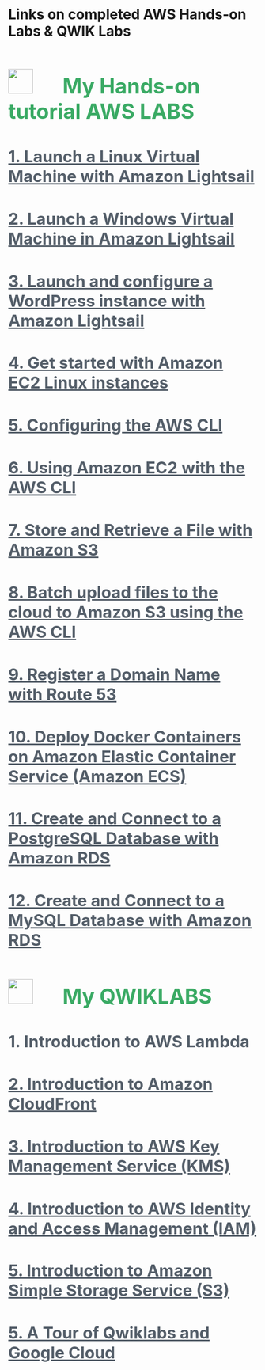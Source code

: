 <h1>Links on completed AWS Hands-on Labs & QWIK Labs<h1>

<section  class="about section">

<div  class="section-inner">

  

<h2  class="heading"  style ="color:#3AAA64;"><img  src="aws.png"  width="50"  height="50"  >&nbsp &nbsp &nbsp My Hands-on tutorial AWS LABS</h2>

<div  class="content">

</div>

<div  class="item">

<h3  class="title "  ><a  style ="color:#545e69;"  href="https://aws.amazon.com/getting-started/hands-on/launch-a-virtual-machine/">1. Launch a Linux Virtual Machine with Amazon Lightsail</a></h3>

</div>

<div  class="item">

<h3  class="title"  ><a  style ="color:#545e69;"  href="https://aws.amazon.com/getting-started/hands-on/launch-windows-vm/">2. Launch a Windows Virtual Machine in Amazon Lightsail</a></h3>

</div>

<div  class="item">

<h3  class="title"  ><a  style ="color:#545e69;"  href="https://aws.amazon.com/getting-started/hands-on/launch-a-wordpress-website/?trk=gs_card">3. Launch and configure a WordPress instance with Amazon Lightsail</a></h3>

</div>

<div  class="item">

<h3  class="title"  ><a  style ="color:#545e69;"  href="https://docs.aws.amazon.com/AWSEC2/latest/UserGuide/EC2_GetStarted.html">4. Get started with Amazon EC2 Linux instances</a></h3>

</div>

<div  class="item">

<h3  class="title"  ><a  style ="color:#545e69;"  href="https://docs.aws.amazon.com/cli/latest/userguide/cli-chap-configure.html">5. Configuring the AWS CLI</a></h3>

</div>

<div  class="item">

<h3  class="title"  ><a  style ="color:#545e69;"  href="https://docs.aws.amazon.com/cli/latest/userguide/cli-services-ec2.html">6. Using Amazon EC2 with the AWS CLI</a></h3>

</div>

  

  

<div  class="item">

<h3  class="title"  ><a  style ="color:#545e69;"  href="https://aws.amazon.com/getting-started/hands-on/backup-files-to-amazon-s3/">7. Store and Retrieve a File with Amazon S3</a></h3>

</div>

<div  class="item">

<h3  class="title"  ><a  style ="color:#545e69;"  href="https://aws.amazon.com/getting-started/hands-on/backup-to-s3-cli/">8. Batch upload files to the cloud to Amazon S3 using the AWS CLI</a></h3>

</div>

<div  class="item">

<h3  class="title"  ><a  style ="color:#545e69;"  href="https://aws.amazon.com/getting-started/hands-on/get-a-domain/?nc1=h_ls">9. Register a Domain Name with Route 53</a></h3>

</div>

<div  class="item">

<h3  class="title"  ><a  style ="color:#545e69;"  href="https://aws.amazon.com/getting-started/hands-on/deploy-docker-containers/?nc1=h_ls">10. Deploy Docker Containers on Amazon Elastic Container Service (Amazon ECS)</a></h3>

</div>

<div  class="item">

<h3  class="title"  ><a  style ="color:#545e69;"  href="https://aws.amazon.com/getting-started/hands-on/create-connect-postgresql-db/">11. Create and Connect to a PostgreSQL Database with Amazon RDS</a></h3>

</div>

<div  class="item">

<h3  class="title"><a  style ="color:#545e69;"  href="https://aws.amazon.com/getting-started/hands-on/create-mysql-db/">12. Create and Connect to a MySQL Database with Amazon RDS</a></h3>

</div>

  
  
  

</div><!--//section-inner-->

</section><!--//section-->

  
  

<section  class="about section">

<div  class="section-inner">

<h2  class="heading"  style ="color:#3AAA64;"  ><img  src="qwik.png"  width="50"  height="50"  >&nbsp &nbsp &nbsp My QWIKLABS</h2>

<div  class="content">

  

<div  class="item">

<h3  class="title"  ><a  style ="color:#545e69;"  ref="https://run.qwiklabs.com/focuses/18123?catalog_rank=%7B%22rank%22%3A21%2C%22num_filters%22%3A2%2C%22has_search%22%3Atrue%7D&parent=catalog&search_id=11920754">
1. Introduction to AWS Lambda</a></h3>

</div>

<div  class="item">

<h3  class="title"><a  style ="color:#545e69;"  href="https://run.qwiklabs.com/focuses/15612?catalog_rank=%7B%22rank%22%3A1%2C%22num_filters%22%3A2%2C%22has_search%22%3Atrue%7D&parent=catalog&search_id=11924630">
2. Introduction to Amazon CloudFront</a></h3>
</div>
<div  class="item">

<h3  class="title"  ><a  style ="color:#545e69;"  href="https://run.qwiklabs.com/focuses/15699?catalog_rank=%7B%22rank%22%3A16%2C%22num_filters%22%3A2%2C%22has_search%22%3Atrue%7D&parent=catalog&search_id=11920001">
3. Introduction to AWS Key Management Service (KMS)</a></h3>

</div>

<div  class="item">

<h3  class="title"  ><a  style ="color:#545e69;"  href="https://run.qwiklabs.com/focuses/18123?catalog_rank=%7B%22rank%22%3A21%2C%22num_filters%22%3A2%2C%22has_search%22%3Atrue%7D&parent=catalog&search_id=11920754">
4. Introduction to AWS Identity and Access Management (IAM) </a></h3>
</div>

<div  class="item">

<h3  class="title"  ><a  style ="color:#545e69;"  href="https://www.qwiklabs.com/focuses/16438?catalog_rank=%7B%22rank%22%3A1%2C%22num_filters%22%3A2%2C%22has_search%22%3Atrue%7D&parent=catalog&search_id=11929053">5. Introduction to Amazon Simple Storage Service (S3) </a></h3>

</div>

<div  class="item">

<h3  class="title"  ><a  style ="color:#545e69;"  href="https://run.qwiklabs.com/focuses/2794?catalog_rank=%7B%22rank%22%3A14%2C%22num_filters%22%3A1%2C%22has_search%22%3Afalse%7D&parent=catalog">
5. A Tour of Qwiklabs and Google Cloud </a></h3>

</div>

</div>

</section>
